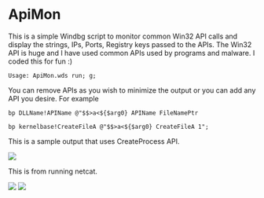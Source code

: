 # ApiMon
This is a simple Windbg script to monitor common Win32 API calls and display the strings, IPs, Ports, Registry keys passed to the APIs. The Win32 API is huge and I have used common APIs used by programs and malware. I coded this for fun :)

```
Usage: ApiMon.wds run; g;
```

You can remove APIs as you wish to minimize the output or you can add any API you desire. For example
```
bp DLLName!APIName @"$$>a<${$arg0} APIName FileNamePtr

bp kernelbase!CreateFileA @"$$>a<${$arg0} CreateFileA 1";
```

This is a sample output that uses CreateProcess API.

<img src="https://osandamalith.files.wordpress.com/2017/04/1.png">

This is from running netcat. 

<img src="https://osandamalith.files.wordpress.com/2017/04/nc1.png">

<img src="https://osandamalith.files.wordpress.com/2017/04/nc2.png">
